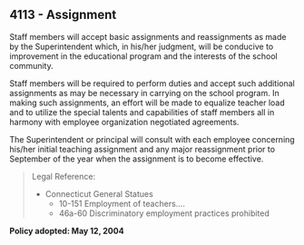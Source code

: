 ## 4113 - Assignment

Staff members will accept basic assignments and reassignments as made by the Superintendent which, in his/her judgment, will be conducive to improvement in the educational program and the interests of the school community.

Staff members will be required to perform duties and accept such additional assignments as may be necessary in carrying on the school program.  In making such assignments, an effort will be made to equalize teacher load and to utilize the special talents and capabilities of staff members all in harmony with employee organization negotiated agreements.

The Superintendent or principal will consult with each employee concerning his/her initial teaching assignment and any major reassignment prior to September of the year when the assignment is to become effective.

> Legal Reference: 
> 
> * Connecticut General Statues
>   * 10-151 Employment of teachers....
>   * 46a-60 Discriminatory employment practices prohibited

**Policy adopted:  May 12, 2004**

